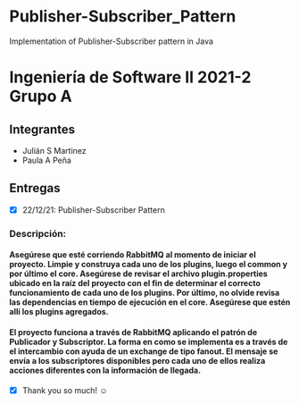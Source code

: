 # Publisher-Subscriber_Pattern
Implementation of Publisher-Subscriber pattern in Java
# Ingeniería de Software II 2021-2 Grupo A

## Integrantes
* Julián S Martinez
* Paula A Peña

## Entregas
- [x] 22/12/21: Publisher-Subscriber Pattern

### Descripción:

#### Asegúrese que esté corriendo RabbitMQ al momento de iniciar el proyecto. Limpie y construya cada uno de los plugins, luego el common y por último el core. Asegúrese de revisar el archivo plugin.properties ubicado en la raíz del proyecto con el fin de determinar el correcto funcionamiento de cada uno de los plugins. Por último, no olvide revisa las dependencias en tiempo de ejecución en el core. Asegúrese que estén allí los plugins agregados.

#### El proyecto funciona a través de RabbitMQ aplicando el patrón de Publicador y Subscriptor. La forma en como se implementa es a través de el intercambio con ayuda de un exchange de tipo fanout. El mensaje se envía a los subscriptores disponibles pero cada uno de ellos realiza acciones diferentes con la información de llegada.

- [x] Thank you so much! :relaxed:
